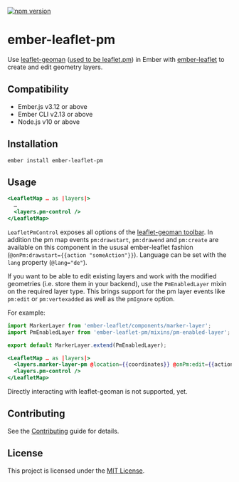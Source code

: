 [![npm version](https://badge.fury.io/js/ember-leaflet-pm.svg)](https://badge.fury.io/js/ember-leaflet-pm)

ember-leaflet-pm
==============================================================================

Use [leaflet-geoman](https://github.com/geoman-io/leaflet-geoman) ([used to be leaflet.pm](https://github.com/geoman-io/leaflet-geoman/issues/501)) in Ember with [ember-leaflet](https://ember-leaflet.com) to create and edit geometry layers.


Compatibility
------------------------------------------------------------------------------

* Ember.js v3.12 or above
* Ember CLI v2.13 or above
* Node.js v10 or above


Installation
------------------------------------------------------------------------------

```
ember install ember-leaflet-pm
```


Usage
------------------------------------------------------------------------------

```hbs
<LeafletMap … as |layers|>
  …
  <layers.pm-control />
</LeafletMap>
```

`LeafletPmControl` exposes all options of the [leaflet-geoman toolbar](https://github.com/geoman-io/leaflet-geoman#leaflet-geoman-toolbar). In addition the pm map events `pm:drawstart`, `pm:drawend` and `pm:create` are available on this component in the ususal ember-leaflet fashion (`@onPm:drawstart={{action "someAction"}}`). Language can be set with the `lang` property (`@lang="de"`).

If you want to be able to edit existing layers and work with the modified geometries (i.e. store them in your backend), use the `PmEnabledLayer` mixin on the required layer type. This brings support for the pm layer events like `pm:edit` or `pm:vertexadded` as well as the `pmIgnore` option.

For example:
```js
import MarkerLayer from 'ember-leaflet/components/marker-layer';
import PmEnabledLayer from 'ember-leaflet-pm/mixins/pm-enabled-layer';

export default MarkerLayer.extend(PmEnabledLayer);
```

```hbs
<LeafletMap … as |layers|>
  <layers.marker-layer-pm @location={{coordinates}} @onPm:edit={{action "featuredEdited"}} />
  <layers.pm-control />
</LeafletMap>
```

Directly interacting with leaflet-geoman is not supported, yet.

Contributing
------------------------------------------------------------------------------

See the [Contributing](CONTRIBUTING.md) guide for details.


License
------------------------------------------------------------------------------

This project is licensed under the [MIT License](LICENSE.md).
